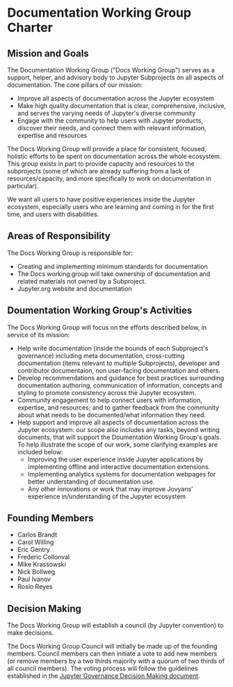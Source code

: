 # Documentation Working Group Charter

## Mission and Goals

The Documentation Working Group ("Docs Working Group") serves as a support, helper, and advisory body to Jupyter Subprojects on all aspects of documentation. The core pillars of our mission:

- Improve all aspects of documentation across the Jupyter ecosystem
- Make high quality documentation that is clear, comprehensive, inclusive, and serves the varying needs of Jupyter's diverse community
- Engage with the community to help users with Jupyter products, discover their needs, and connect them with relevant information, expertise and resources

The Docs Working Group will provide a place for consistent, focused, holistic efforts to be spent on documentation across the whole ecosystem. This group exists in part to provide capacity and resources to the subprojects (some of which are already suffering from a lack of resources/capacity, and more specifically to work on documentation in particular).

We want all users to have positive experiences inside the Jupyter ecosystem, especially users who are learning and coming in for the first time, and users with disabilities.

## Areas of Responsibility

The Docs Working Group is responsible for:

- Creating and implementing minimum standards for documentation
- The Docs working group will take ownership of documentation and related materials not owned by a Subproject.
- Jupyter.org website and documentation

## Doumentation Working Group's Activities

The Docs Working Group will focus on the efforts described below, in service of its mission:

- Help write documentation (inside the bounds of each Subproject's governance) including meta documentation, cross-cutting documentation (items relevant to multiple Subprojects), developer and contributor documentaion, non user-facing documentation and others.
- Develop recommendations and guidance for best practices surrounding documentation authoring, communication of information, concepts and styling to promote consistency across the Jupyter ecosystem.
- Community engagement to help connect users with information, expertise, and resources; and to gather feedback from the community about what needs to be documented/what information they need.
- Help support and improve all aspects of documentation across the Jupyter ecosystem: our scope also includes any tasks, beyond writing documents, that will support the Doumentation Working Group's goals. To help illustrate the scope of our work, some clarifying examples are included below:
    - Improving the user experience inside Jupyter applications by implementing offline and interactive documentation extensions.
    - Implementing analytics systems for documentation webpages for better understanding of documentation use.    
    - Any other innovations or work that may improve Jovyans' experience in/understanding of the Jupyter ecosystem

## Founding Members

- Carlos Brandt
- Carol Willing
- Eric Gentry
- Frederic Collonval
- Mike Krassowski
- Nick Bollweg
- Paul Ivanov
- Rosio Reyes

## Decision Making

The Docs Working Group will establish a council (by Jupyter convention) to make decisions.

The Docs Working Group Council will initially be made up of the founding members. Council members can then initiate a vote to add new members (or remove members by a two thirds majority with a quorum of two thirds of all council members). The voting process will follow the guidelines established in the [Jupyter Governance Decision Making document](https://jupyter.org/governance/decision_making.html).